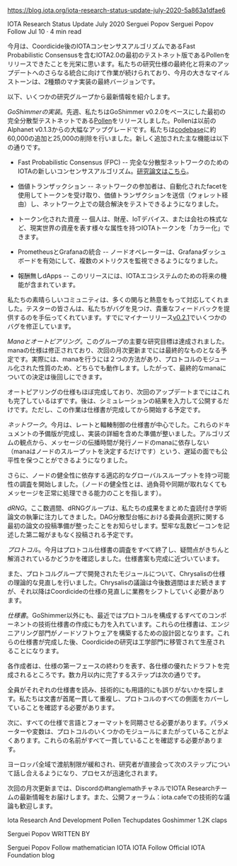 https://blog.iota.org/iota-research-status-update-july-2020-5a863a1dfae6

IOTA Research Status Update July 2020
Serguei Popov
Serguei Popov
Follow
Jul 10 · 4 min read


<!--
This month, we were honored to release Pollen, the first testnet version of IOTA 2.0 to include Fast Probabilistic Consensus, the consensus mechanism for the post-Coordicide IOTA. Work continues on the finalization and further integration of our research specifications into future updates, with a major milestone this month being the finalized version of two types of mana implementations.
-->
今月は、Coordicide後のIOTAコンセンサスアルゴリズムであるFast Probabilistic Consensusを含むIOTA2.0の最初のテストネット版であるPollenをリリースできたことを光栄に思います。私たちの研究仕様の最終化と将来のアップデートへのさらなる統合に向けて作業が続けられており、今月の大きなマイルストーンは、2種類のマナ実装の最終バージョンです。

<!--
Below are the updates from several of our research groups.
-->
以下、いくつかの研究グループから最新情報を紹介します。

<!--
*GoShimmer Implementation*. Last week, we released [Pollen](https://blog.iota.org/introducing-pollen-the-first-decentralized-testnet-for-iota-2-0-349f63f509a1), our first fully decentralized testnet based on GoShimmer v0.2.0. Pollen represents a major upgrade with respect to the previous Alphanet v0.1.3 release. We count roughly 60,000 additions and 25,000 deletions to the [codebase](https://github.com/iotaledger/goshimmer). Some of the newly added features include:
-->
*GoShimmerの実装*。先週、私たちはGoShimmer v0.2.0をベースにした最初の完全分散型テストネットである[Pollen](https://blog.iota.org/introducing-pollen-the-first-decentralized-testnet-for-iota-2-0-349f63f509a1)をリリースしました。Pollenは以前のAlphanet v0.1.3からの大幅なアップグレードです。私たちは[codebase](https://github.com/iotaledger/goshimmer)に約60,000の追加と25,000の削除を行いました。新しく追加された主な機能は以下の通りです。

<!--
- Fast Probabilistic Consensus (FPC) — IOTA’s new consensus algorithm for a fully decentralized network. You can read the [research paper here](https://arxiv.org/abs/1905.10895).
-->
- Fast Probabilistic Consensus (FPC) -- 完全な分散型ネットワークのためのIOTAの新しいコンセンサスアルゴリズム。[研究論文はこちら]((https://arxiv.org/abs/1905.10895))。

<!--
- Value Transactions — network participants can now use an automated faucet to receive tokens, send value transactions (via a wallet) and test conflict resolution on the network.
-->
- 価値トランザックション -- ネットワークの参加者は、自動化されたfacetを使用してトークンを受け取り、価値トランザクションを送信（ウォレット経由）し、ネットワーク上での競合解決をテストできるようになりました。

<!--
- Tokenized Assets — individuals can now ‘color’ IOTA tokens with different attributes that represent real-world assets such as property, IoT devices, or even company equity.
-->
- トークン化された資産 -- 個人は、財産、IoTデバイス、または会社の株式など、現実世界の資産を表す様々な属性を持つIOTAトークンを「カラー化」できます。

<!--
- Prometheus and Grafana integration — node operators can now monitor several metrics by enabling a Grafana dashboard.
-->
- PrometheusとGrafanaの統合 -- ノードオペレーターは、Grafanaダッシュボードを有効にして、複数のメトリクスを監視できるようになりました。

<!--
- Feeless dApps — this release includes a future capability for the IOTA ecosystem: the development of feeless decentralized applications.
-->
- 報酬無しdApps -- このリリースには、IOTAエコシステムのための将来の機能が含まれています。

<!--
Our amazing community has responded with a lot of engagement and enthusiasm. Testers are helping us find bugs and providing valuable feedback. We have already fixed some of them with the minor release [v0.2.1](https://github.com/iotaledger/goshimmer/releases/tag/v0.2.1) and we are currently working on some other improvements that we will shortly release.
-->
私たちの素晴らしいコミュニティは、多くの関与と熱意をもって対応してくれました。テスターの皆さんは、私たちがバグを見つけ、貴重なフィードバックを提供するのを手伝ってくれています。すでにマイナーリリース[v0.2.1](https://github.com/iotaledger/goshimmer/releases/tag/v0.2.1)でいくつかのバグを修正しています。

<!--
*Mana and Autopeering*. This group’s primary research goals have been accomplished. The mana specification has been revised and will be finalized by the next monthly update. We actually have two variants on how to do mana, and because of the modular nature of the protocol, either one would work. Thus we can leave the final decision about the final mana till later.
-->
*Manaとオートピアリング*。このグループの主要な研究目標は達成されました。manaの仕様は修正されており、次回の月次更新までには最終的なものとなる予定です。実際には、manaを行うには２つの方法があり、プロトコルのモジュール化された性質のため、どちらでも動作します。したがって、最終的なmanaについての決定は後回しにできます。

<!--
The autopeering specifications are also almost complete, and they should also be done by the next update. The only thing left to do is to type and publish the results of our simulations. However, we will start this task once the specifications are complete.
-->
オートピアリングの仕様もほぼ完成しており、次回のアップデートまでにはこれも完了しているはずです。後は、シミュレーションの結果を入力して公開するだけです。ただし、この作業は仕様書が完成してから開始する予定です。

<!--
*Networking*. This month, the main focus of the team was on the specifications for rate and congestion control. A preliminary version of these documents is ready, including implementation details. From an algorithmic perspective, our scheduler now also allows fairness in terms of delay, where propagation time for messages is independent of the mana of the issuing nodes (mana only determines nodes throughput).
-->
*ネットワーク*。今月は、レートと輻輳制御の仕様書が中心でした。これらのドキュメントの予備版が完成し、実装の詳細を含めた準備が整いました。アルゴリズムの観点から、メッセージの伝播時間が発行ノードのmanaに依存しない（manaはノードのスループットを決定するだけです）という、遅延の面でも公平性を保つことができるようになりました。

<!--
Additionally, we have started investigating the possibility of having an adaptive global throughput which depends on the health of the nodes (the health of the nodes can refer to their capacity of process messages successfully without being overloaded or falling out of sync).
-->
さらに、ノードの健全性に依存する適応的なグローバルスループットを持つ可能性の調査を開始しました。（ノードの健全性とは、過負荷や同期が取れなくてもメッセージを正常に処理できる能力のことを指します）。

<!--
*dRNG*. In the last few weeks, dRNG group focused on writing peer-reviewed academic papers summarizing our results. We proudly inform you that the first paper about committee selection in DAG distributed ledgers is ready for submission. The second one in which we describe a robust random number beacon should shortly follow.
-->
*dRNG*。ここ数週間、dRNGグループは、私たちの成果をまとめた査読付き学術論文の執筆に注力してきました。DAG分散型台帳における委員会選択に関する最初の論文の投稿準備が整ったことをお知らせします。堅牢な乱数ビーコンを記述した第二報がまもなく投稿される予定です。

<!--
*Protocol*. This month we concluded all research for the protocol specifications and went over it to check if all questions were properly answered. The specification draft is close to completion too!
-->
*プロトコル*。今月はプロトコル仕様書の調査をすべて終了し、疑問点がきちんと解消されているかどうかを確認しました。仕様書案も完成に近づいています。

<!--
We also went to give a theoretical review of the specifications of Chrysalis regarding the modules that were developed by the Protocol Group. The discussions on Chrysalis will still go on for the next few weeks and after that, we should shift our work to review the Coordicide specifications.
-->
また、プロトコルグループで開発されたモジュールについて、Chrysalisの仕様の理論的な見直しを行いました。Chrysalisの議論は今後数週間はまだ続きますが、それ以降はCoordicideの仕様の見直しに業務をシフトしていく必要があります。

<!--
*Specifications*. Besides GoShimmer, our department has also recently been making great progress on the technical specifications for all the components of the protocol. These specifications are the blueprints from which the engineering department will build the node software. Thus upon completing these specifications, research will transfer the Coordicide project to engineering for production.
-->
*仕様書*。GoShimmer以外にも、最近ではプロトコルを構成するすべてのコンポーネントの技術仕様書の作成にも力を入れています。これらの仕様書は、エンジニアリング部門がノードソフトウェアを構築するための設計図となります。これらの仕様書が完成した後、Coordicideの研究は工学部門に移管されて生産されることになります。

<!--
Each author is close to completing a good draft of each specification, representing the end of the first phase of specification. Here are the next steps which will be completed over the next few months:
-->
各作成者は、仕様の第一フェースの終わりを表す、各仕様の優れたドラフトを完成されるところです。数カ月以内に完了するステップは次の通りです。

<!--
- Everyone will read each specification and look for errors, both technical and linguistic. We need to make sure that the documents coherently overlap and cover all aspects of the protocol.
-->
全員がそれぞれの仕様書を読み、技術的にも用語的にも誤りがないかを探します。私たちは文書が首尾一貫して重複し、プロトコルのすべての側面をカバーしていることを確認する必要があります。

<!--
- Next, we need to synchronize the language and the format across all the specifications. Parameters and variables often span several modules of the protocol. We need to make sure these names are all consistent.
-->
次に、すべての仕様で言語とフォーマットを同期させる必要があります。パラメーターや変数は、プロトコルのいくつかのモジュールにまたがっていることがよくあります。これらの名前がすべて一貫していることを確認する必要があります。

<!--
Now that travel restrictions are easing across Europe, our researchers will be able to meet in person and discuss these next steps, expediting the process.
-->
ヨーロッパ全域で渡航制限が緩和され、研究者が直接会って次のステップについて話し合えるようになり、プロセスが迅速化されます。

<!--
- Until our next monthly update, you can stay up to date with the IOTA Research team in the #tanglemath channel on our Discord. You are also welcome to follow and participate in our technical discussions on our public forum: IOTA.cafe.
-->
次回の月次更新までは、Discordの#tanglemathチャネルでIOTA Researchチームの最新情報をお届けします。また、公開フォーラム：iota.cafeでの技術的な議論も歓迎します。

Iota
Research And Development
Pollen
Techupdates
Goshimmer
1.2K claps



Serguei Popov
WRITTEN BY

Serguei Popov
Follow
mathematician
IOTA
IOTA
Follow
Official IOTA Foundation blog
